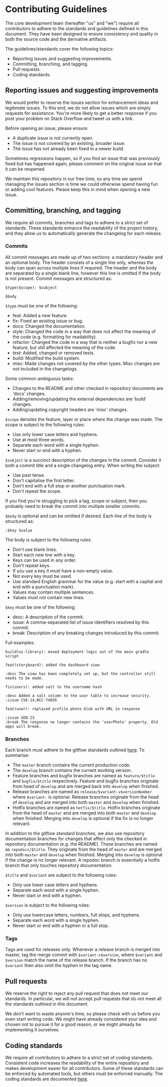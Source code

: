 # Contributing Guidelines
The core development team (hereafter "us" and "we") require all contributors to adhere to the standards and guidelines defined in this document. They have been designed to ensure consistency and quality in both the source code and the derivative artifacts.

The guidelines/standards cover the following topics:
- Reporting issues and suggesting improvements.
- Committing, branching, and tagging.
- Pull requests.
- Coding standards.

## Reporting issues and suggesting improvements
We would prefer to reserve the issues section for enhancement ideas and legitimate issues. To this end, we do not allow issues which are simply requests for assistance. You're more likely to get a better response if you post your problem on Stack Overflow and tweet us with a link.

Before opening an issue, please ensure:
- A duplicate issue is not currently open.
- The issue is not covered by an existing, broader issue.
- The issue has not already been fixed in a newer build.

Sometimes regressions happen, so if you find an issue that was previously fixed but has happened again, please comment on the original issue so that it can be reopened.

We maintain this repository in our free time, so any time we spend managing the issues section is time we could otherwise spend having fun or adding cool features. Please keep this in mind when opening a new issue.

## Committing, branching, and tagging
We require all commits, branches and tags to adhere to a strict set of standards. These standards enhance the readability of the project history, and they allow us to automatically generate the changelog for each release.

### Commits
All commit messages are made up of two sections: a mandatory header and an optional body. The header consists of a single line only, whereas the body can span across multiple lines if required. The header and the body are separated by a single blank line, however this line is omitted if the body is not present. Commit messages are structured as:
```
$type($scope): $subject

$body
```

`$type` must be one of the following:
- feat: Added a new feature.
- fix: Fixed an existing issue or bug.
- docs: Changed the documentation.
- style: Changed the code in a way that does not affect the meaning of the code (e.g. formatting for readability).
- refactor: Changed the code in a way that is neither a bugfix nor a new feature, but still affected the meaning of the code.
- test: Added, changed or removed tests.
- build: Modified the build system.
- misc: Made changes not covered by the other types. Misc changes are not included in the changelogs.

Some common ambiguous tasks:
- Changes to the README and other checked in repository documents are 'docs' changes.
- Adding/removing/updating the external dependencies are 'build' changes.
- Adding/updating copyright headers are 'misc' changes.

`$scope` denotes the feature, layer or place where the change was made. The scope is subject to the following rules:
- Use only lower case letters and hyphens.
- Use at most three words.
- Separate each word with a single hyphen.
- Never start or end with a hyphen.

`$subject` is a succinct description of the changes in the commit. Consider it both a commit title and a single changelog entry. When writing the subject:
- Use past tense.
- Don't capitalise the first letter.
- Don't end with a full stop or another punctuation mark.
- Don't repeat the scope.

If you find you're struggling to pick a tag, scope or subject, then you probably need to break the commit into multiple smaller commits.

`$body` is optional and can be omitted if desired. Each line of the body is structured as:
```
:$key $value
```

The body is subject to the following rules:
- Don't use blank lines.
- Start each new line with a key.
- Keys can be used in any order.
- Don't repeat keys.
- If you use a key it must have a non-empty value.
- Not every key must be used.
- Use standard English grammar for the value (e.g. start with a capital and end with a punctuation mark).
- Values may contain multiple sentences.
- Values must not contain new lines.

`$key` must be one of the following:
- desc: A description of the commit.
- issue: A comma-separated list of issue identifiers resolved by this commit.
- break: Description of any breaking changes introduced by this commit.

Full examples:
```
build(ui-library): moved deployment logic out of the main gradle script
```
```
feat(storyboard): added the dashboard view

:desc The view has been completely set up, but the controller still needs to be made.
```
```
fix(users): added salt to the username hash

:desc Added a salt column to the user table to increase security.
:issue CVE-14,NCC-74656
```
```
feat(user): replaced profile photo blob with URL in response

:issue GEN-23
:break The response no longer contains the 'userPhoto' property. Old apps will break.
```

### Branches
Each branch must adhere to the gitflow standards outlined [here](https://danielkummer.github.io/git-flow-cheatsheet/). To summarise:
- The `master` branch contains the current production code.
- The `develop` branch contains the current working version.
- Feature branches and bugfix branches are named as `feature/$title` and `bugfix/$title` respectively. Feature and bugfix branches originate from head of `develop` and are merged back into `develop` when finished.
- Release branches are named as `release/$variant-v$versionNumber` where `$variant-` is optional. Release branches originate from the head of `develop` and are merged into both `master` and `develop` when finished.
- Hotfix branches are named as `hotfix/$title`. Hotfix branches originate from the head of `master` and are merged into both `master` and `develop` when finished. Merging into `develop` is optional if the fix is no longer relevant.

In addition to the gitflow standard branches, we also use repository documentation branches for changes that affect only the checked in repository documentation (e.g. the README). These branches are named as `repodocs/$title`. They originate from the head of `master` and are merged into both `master` and `develop` when finished. Merging into `develop` is optional if the change is no longer relevant. A repodoc branch is essentially a hotfix branch that only touches repository documentation.

`$title` and `$variant` are subject to the following rules:
- Only use lower case letters and hyphens.
- Separate each word with a single hyphen.
- Never start or end with a hyphen.

`$version` is subject to the following rules:
- Only use lowercase letters, numbers, full stops, and hyphens.
- Separate each word with a single hyphen.
- Never start or end with a hyphen or a full stop.

### Tags
Tags are used for releases only. Whenever a release branch is merged into master, tag the merge commit with `$variant-v$version`, where `$variant` and `$version` match the name of the release branch. If the branch has no `$variant` then also omit the hyphen in the tag name.

## Pull requests
We reserve the right to reject any pull request that does not meet our standards. In particular, we will not accept pull requests that do not meet all the standards outlined in this document.

We don't want to waste anyone's time, so please check with us before you even start writing code. We might have already considered your idea and chosen not to pursue it for a good reason, or we might already be implementing it ourselves.

## Coding standards
We require all contributors to adhere to a strict set of coding standards. Consistent code increases the readability of the entire repository and makes development easier for all contributors. Some of these standards can be enforced by automated tools, but others must be enforced manually. The coding standards are documented [here](CodingStandards.md).